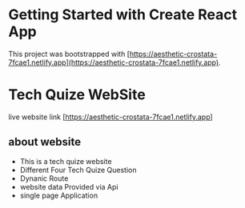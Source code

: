 # Getting Started with Create React App

This project was bootstrapped with [https://aesthetic-crostata-7fcae1.netlify.app](https://aesthetic-crostata-7fcae1.netlify.app).

# Tech Quize WebSite

live website link [https://aesthetic-crostata-7fcae1.netlify.app]

## about website

- This is a tech quize website
- Different Four Tech Quize Question
- Dynanic Route
- website data Provided via Api
- single page Application
